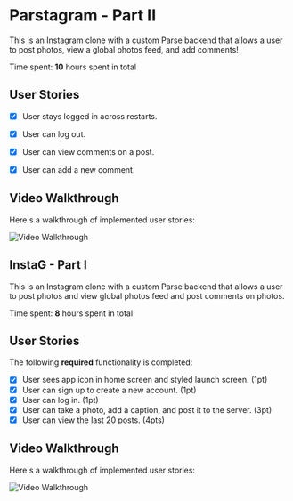 # Parstagram - Part II

This is an Instagram clone with a custom Parse backend that allows a user to post photos, view a global photos feed, and add comments!

Time spent: **10** hours spent in total

## User Stories

- [x] User stays logged in across restarts. 
- [x] User can log out. 
- [x] User can view comments on a post. 
- [x] User can add a new comment. 


## Video Walkthrough

Here's a walkthrough of implemented user stories:

<img src='https://i.imgur.com/OfmBlLS.gif' title='Video Walkthrough' width='' alt='Video Walkthrough' />

## InstaG - Part I

This is an Instagram clone with a custom Parse backend that allows a user to post photos and view global photos feed and post comments on photos.

Time spent: **8** hours spent in total

## User Stories

The following **required** functionality is completed:

- [x] User sees app icon in home screen and styled launch screen. (1pt)
- [x] User can sign up to create a new account. (1pt)
- [x] User can log in. (1pt)
- [x] User can take a photo, add a caption, and post it to the server. (3pt)
- [x] User can view the last 20 posts. (4pts)

## Video Walkthrough

Here's a walkthrough of implemented user stories:

<img src='https://i.imgur.com/aabEBTE.gif' title='Video Walkthrough' width='' alt='Video Walkthrough' />
